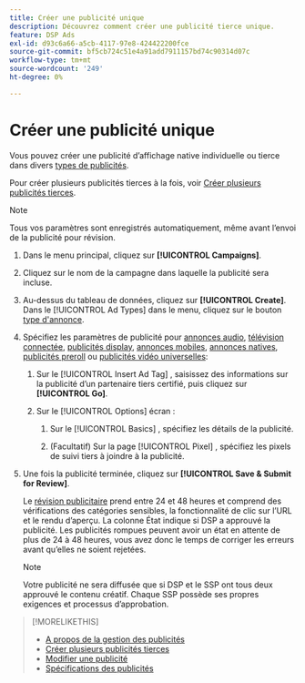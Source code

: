 ```yaml
---
title: Créer une publicité unique
description: Découvrez comment créer une publicité tierce unique.
feature: DSP Ads
exl-id: d93c6a66-a5cb-4117-97e8-424422200fce
source-git-commit: bf5cb724c51e4a91add7911157bd74c90314d07c
workflow-type: tm+mt
source-wordcount: '249'
ht-degree: 0%

---
```


# Créer une publicité unique

Vous pouvez créer une publicité d’affichage native individuelle ou tierce dans divers [types de publicités](ad-about.md#ad-types).

Pour créer plusieurs publicités tierces à la fois, voir [Créer plusieurs publicités tierces](ad-create-multiple.md).

>[!NOTE]
>
>Tous vos paramètres sont enregistrés automatiquement, même avant l’envoi de la publicité pour révision.

1. Dans le menu principal, cliquez sur **[!UICONTROL Campaigns]**.

1. Cliquez sur le nom de la campagne dans laquelle la publicité sera incluse.

1. Au-dessus du tableau de données, cliquez sur **[!UICONTROL Create]**. Dans le [!UICONTROL Ad Types] dans le menu, cliquez sur le bouton [type d&#39;annonce](ad-about.md#ad-types).

1. Spécifiez les paramètres de publicité pour [annonces audio](ad-settings-audio.md), [télévision connectée](ad-settings-connected-tv.md), [publicités display](ad-settings-display.md), [annonces mobiles](ad-settings-mobile.md), [annonces natives](ad-settings-native.md), [publicités preroll](ad-settings-pre-roll.md) ou [publicités vidéo universelles](ad-settings-universal-video.md):

   1. Sur le [!UICONTROL Insert Ad Tag] , saisissez des informations sur la publicité d’un partenaire tiers certifié, puis cliquez sur **[!UICONTROL Go]**.

   1. Sur le [!UICONTROL Options] écran :

      1. Sur le [!UICONTROL Basics] , spécifiez les détails de la publicité.

      1. (Facultatif) Sur la page [!UICONTROL Pixel] , spécifiez les pixels de suivi tiers à joindre à la publicité.

1. Une fois la publicité terminée, cliquez sur **[!UICONTROL Save & Submit for Review]**.

   Le [révision publicitaire](ad-about.md) prend entre 24 et 48 heures et comprend des vérifications des catégories sensibles, la fonctionnalité de clic sur l’URL et le rendu d’aperçu. La colonne État indique si DSP a approuvé la publicité. Les publicités rompues peuvent avoir un état en attente de plus de 24 à 48 heures, vous avez donc le temps de corriger les erreurs avant qu’elles ne soient rejetées.

   >[!NOTE]
   >
   >Votre publicité ne sera diffusée que si DSP et le SSP ont tous deux approuvé le contenu créatif. Chaque SSP possède ses propres exigences et processus d’approbation.

>[!MORELIKETHIS]
>
>* [A propos de la gestion des publicités](ad-about.md)
>* [Créer plusieurs publicités tierces](ad-create-multiple.md)
>* [Modifier une publicité](ad-edit.md)
>* [Spécifications des publicités](ad-specs.md)

